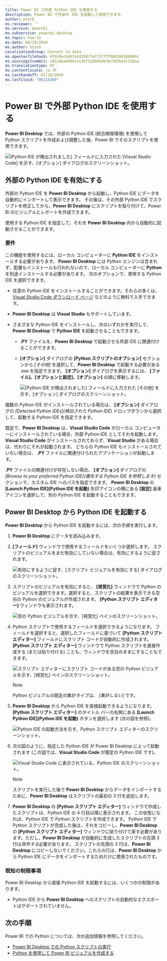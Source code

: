 ```yaml
---
title: Power BI で外部 Python IDE を使用する
description: Power BI で外部の IDE を起動して使用できます。
author: otarb
ms.reviewer: ''
ms.service: powerbi
ms.subservice: powerbi-desktop
ms.topic: how-to
ms.date: 06/18/2018
ms.author: otarb
LocalizationGroup: Connect to data
ms.openlocfilehash: 8fdc0ecb4dfa1d35077e773ff7f568106168009c
ms.sourcegitcommit: c83146ad008ce13bf3289de9b76c507be2c330aa
ms.translationtype: HT
ms.contentlocale: ja-JP
ms.lasthandoff: 07/10/2020
ms.locfileid: "86215360"
---
```

# <a name="use-an-external-python-ide-with-power-bi"></a>Power BI で外部 Python IDE を使用する
**Power BI Desktop** では、外部の Python IDE (統合開発環境) を使用して Python スクリプトを作成および調整した後、Power BI でそのスクリプトを使用できます。

![[Python IDE が検出されました] フィールドに入力された [Visual Studio Code] を示す、[オプション] ダイアログのスクリーンショット。](media/desktop-python-ide/python-ide-1.png)

## <a name="enable-an-external-python-ide"></a>外部の Python IDE を有効にする
外部の Python IDE を **Power BI Desktop** から起動し、Python IDE にデータを自動的にインポートして表示できます。 その後は、その外部 Python IDE でスクリプトを修正してから、**Power BI Desktop** にスクリプトを貼り付けて、Power BI のビジュアルとレポートを作成できます。

使用する Python IDE を指定して、それを **Power BI Desktop** 内から自動的に起動させることができます。

### <a name="requirements"></a>要件
この機能を使用するには、ローカル コンピューターに **Python IDE** をインストールする必要があります。 **Power BI Desktop** には Python エンジンは含まれず、配置もインストールも行われないので、ローカル コンピューターに **Python** を別途インストールする必要があります。 次のオプションで、使用する Python IDE を選択できます。

* 任意の Python IDE をインストールすることができます。それらの多くは、[Visual Studio Code ダウンロード ページ](https://code.visualstudio.com/download/) などのように無料で入手できます。
* **Power BI Desktop** は **Visual Studio** もサポートしています。
* さまざまな Python IDE をインストールし、次のいずれかを実行して、**Power BI Desktop** で **Python IDE** を起動させることもできます。
  
  * **.PY** ファイルを、**Power BI Desktop** で起動させる外部 IDE に関連付けることができます。
  * **[オプション]** ダイアログの **[Python スクリプトのオプション]** セクションから *[その他]* を選択して、**Power BI Desktop** で起動する必要がある .exe を指定できます。 **[オプション]** ダイアログを表示するには、 **[ファイル]、[オプションと設定]、[オプション]** の順に移動します。
    
    ![[Python IDE が検出されました] フィールドに入力された [その他] を示す、[オプション] ダイアログのスクリーンショット。](media/desktop-python-ide/python-ide-2.png)

複数の Python IDE がインストールされている場合は、 **[オプション]** ダイアログの *[Detected Python IDEs]\(検出された Python IDE\)* ドロップダウンから選択して、起動する Python IDE を指定できます。

既定で、**Power BI Desktop** は、**Visual Studio Code** がローカル コンピューターにインストールされている場合、外部 Python IDE としてそれを起動します。**Visual Studio Code** がインストールされておらず、**Visual Studio** がある場合は、代わりにそれが起動されます。 どちらの Python IDE もインストールされていない場合は、 **.PY** ファイルに関連付けられたアプリケーションが起動します。

**.PY** ファイルの関連付けが存在しない場合、 **[オプション]** ダイアログの *[Browse to your preferred Python IDE]\(優先する Python IDE を参照します\)* セクションで、カスタム IDE へのパスを指定できます。 **Power BI Desktop** の **[Launch Python IDE]\(Python IDE を起動\)** 矢印アイコンの横にある **[設定]** 歯車アイコンを選択して、別の Python IDE を起動することもできます。

## <a name="launch-a-python-ide-from-power-bi-desktop"></a>Power BI Desktop から Python IDE を起動する
**Power BI Desktop** から Python IDE を起動するには、次の手順を実行します。

1. **Power BI Desktop** にデータを読み込みます。
2. **[フィールド]** ウィンドウで使用するフィールドをいくつか選択します。 スクリプトのビジュアルをまだ有効にしていない場合は、有効にするように促されます。
   
   ![有効にするように促す、[スクリプト ビジュアルを有効にする] ダイアログのスクリーンショット。](media/desktop-python-ide/python-ide-3.png)
3. スクリプトのビジュアルを有効にすると、 **[視覚化]** ウィンドウで Python のビジュアルを選択できます。選択すると、スクリプトの結果を表示できる空白の Python のビジュアルが作成されます。 **[Python スクリプト エディター]** ウィンドウも表示されます。
   
   ![空の Python ビジュアルを示す、[視覚化] ペインのスクリーンショット。](media/desktop-python-ide/python-ide-4.png)
4. Python スクリプトで使用するフィールドを選択できるようになります。 フィールドを選択すると、選択したフィールドに基づいて **[Python スクリプト エディター]** フィールドにスクリプト コードが自動的に作成されます。 **[Python スクリプト エディター]** ウィンドウで Python スクリプトを直接作成する (または貼り付ける) ことも、ウィンドウを空白のままにすることもできます。
   
   ![スクリプト エディターにスクリプト コードがある空の Python ビジュアルを示す、[視覚化] ペインのスクリーンショット。](media/desktop-python-ide/python-ide-5.png)
   
   > [!NOTE]
   > Python ビジュアルの既定の集計タイプは、 *[集計しない]* です。
   > 
   > 
5. **Power BI Desktop** から Python IDE を直接起動できるようになります。 **[Python スクリプト エディター]** のタイトル バーの右側にある **[Launch Python IDE]\(Python IDE を起動\)** ボタンを選択します (次の図を参照)。
   
   ![Python IDE の起動方法を示す、Python スクリプト エディターのスクリーンショット。](media/desktop-python-ide/python-ide-6.png)
6. 次の図のように、指定した Python IDE が Power BI Desktop によって起動されます (この図では、**Visual Studio Code** が既定の Python IDE です)。
   
   ![Visual Studio Code に表示されている、Python IDE のスクリーンショット。](media/desktop-python-ide/python-ide-7.png)
   
   > [!NOTE]
   > スクリプトを実行した後で **Power BI Desktop** からデータをインポートするために、**Power BI Desktop** はスクリプトの最初の 3 行を追加します。
   > 
   > 
7. **Power BI Desktop** の **[Python スクリプト エディター]** ウィンドウで作成したスクリプトは、Python IDE の 4 行目以降に表示されます。 この状態になれば、Python IDE で Python スクリプトを作成できます。 Python IDE で Python スクリプトが完成した後は、それをコピーし、**Power BI Desktop** の **[Python スクリプト エディター]** ウィンドウに貼り付けて戻す必要があります。ただし、**Power BI Desktop** が自動的に生成したスクリプトの先頭 3 行は*除外する*必要があります。 スクリプトの先頭の 3 行は、**Power BI Desktop** にコピーしないでください。これらの行は、**Power BI Desktop** から Python IDE にデータをインポートするためだけに使用されたものです。

### <a name="known-limitations"></a>既知の制限事項
Power BI Desktop から直接 Python IDE を起動するには、いくつかの制限があります。

* Python IDE から **Power BI Desktop** へのスクリプトの自動的なエクスポートはサポートされていません。

## <a name="next-steps"></a>次の手順
Power BI での Python については、次の追加情報を参照してください。

* [Power BI Desktop での Python スクリプトの実行](desktop-python-scripts.md)
* [Python を使用して Power BI ビジュアルを作成する](desktop-python-visuals.md)

